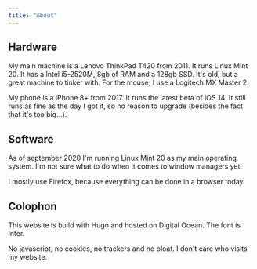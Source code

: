 ```yaml
---
title: "About"
---
```


## Hardware

My main machine is a Lenovo ThinkPad T420 from 2011. It runs Linux Mint 20. It has a Intel i5-2520M, 8gb of RAM and a 128gb SSD. It's old, but a great machine to tinker with. For the mouse, I use a Logitech MX Master 2.

My phone is a iPhone 8+ from 2017. It runs the latest beta of iOS 14. It still runs as fine as the day I got it, so no reason to upgrade (besides the fact that it's too big...).

## Software

As of september 2020 I'm running Linux Mint 20 as my main operating system. I'm not sure what to do when it comes to window managers yet.

I mostly use Firefox, because everything can be done in a browser today.

## Colophon

This website is build with Hugo and hosted on Digital Ocean. The font is Inter.

No javascript, no cookies, no trackers and no bloat. I don't care who visits my website.
